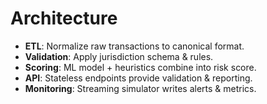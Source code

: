 
# Architecture

- **ETL**: Normalize raw transactions to canonical format.
- **Validation**: Apply jurisdiction schema & rules.
- **Scoring**: ML model + heuristics combine into risk score.
- **API**: Stateless endpoints provide validation & reporting.
- **Monitoring**: Streaming simulator writes alerts & metrics.

